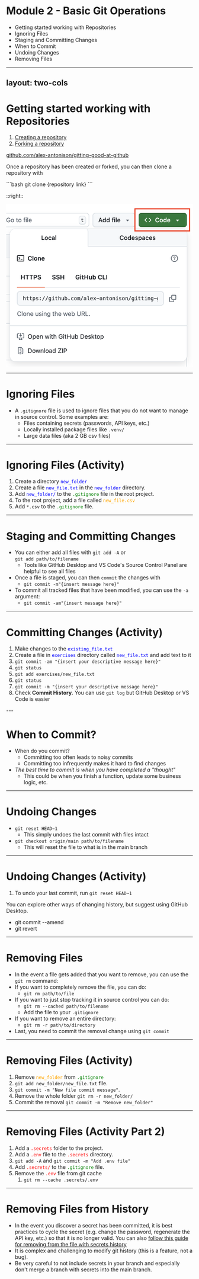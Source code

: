 # **Module 2 - Basic Git Operations**

* Getting started working with Repositories
* Ignoring Files
* Staging and Committing Changes
* When to Commit
* Undoing Changes
* Removing Files

---
layout: two-cols
---

# **Getting started working with Repositories**
<div class="text-2xl">

1. [Creating a repository](https://docs.github.com/en/repositories/creating-and-managing-repositories/quickstart-for-repositories)
2. [Forking a repository](https://docs.github.com/en/pull-requests/collaborating-with-pull-requests/working-with-forks/fork-a-repo#forking-a-repository)

[github.com/alex-antonison/gitting-good-at-github](https://github.com/alex-antonison/gitting-good-at-github)

Once a repository has been created or forked, you can then clone a repository with
</div>
```bash
git clone {repository link}
```

::right::

<img src="./images/get-repository-link.png" />

---

# **Ignoring Files**

* A `.gitignore` file is used to ignore files that you do not want to manage in source control. Some examples are:
  * Files containing secrets (passwords, API keys, etc.)
  * Locally installed package files like `.venv/`
  * Large data files (aka 2 GB csv files)

---

# **Ignoring Files (Activity)**

1. Create a directory <span style="color: blue;">`new_folder`</span>
2. Create a file <span style="color: blue;">`new_file.txt`</span> in the <span style="color: blue;">`new_folder`</span> directory.
3. Add <span style="color: blue;">`new_folder/`</span> to the <span style="color: green;">`.gitignore`</span> file in the root project.
4. To the root project, add a file called <span style="color: orange;">`new_file.csv`</span>
5. Add `*.csv` to the <span style="color: green;">`.gitignore`</span> file.

---

# **Staging and Committing Changes**
<div class="text-2xl">

* You can either add all files with `git add -A` or\
   `git add path/to/filename`
  * Tools like GitHub Desktop and VS Code's Source Control Panel are helpful to see all files
* Once a file is staged, you can then `commit` the changes with
  * `git commit -m"{insert message here}"`
* To commit all tracked files that have been modified, you can use the `-a` argument:
  * `git commit -am"{insert message here}"`
</div>

---

# **Committing Changes (Activity)**
<div class="text-2xl">

1. Make changes to the <span style="color: blue;">`existing_file.txt`</span>
2. Create a file in <span style="color: blue;">`exercises`</span> directory called <span style="color: blue;">`new_file.txt`</span> and add text to it
3. `git commit -am "{insert your descriptive message here}"`
4. `git status`
5. `git add exercises/new_file.txt`
6. `git status`
7. `git commit -m "{insert your descriptive message here}"`
8. Check **Commit History.** You can use `git log` but GitHub Desktop or VS Code is easier
</div>
---

# **When to Commit?**

* When do you commit?
  * Committing too often leads to noisy commits
  * Committing too infrequently makes it hard to find changes
* _The best time to commit is when you have completed a "thought"_
  * This could be when you finish a function, update some business logic, etc.

---

# **Undoing Changes**
<div class="text-2xl">

* `git reset HEAD~1`
  * This simply undoes the last commit with files intact
* `git checkout origin/main path/to/filename`
  * This will reset the file to what is in the main branch
</div>

---

# **Undoing Changes (Activity)**

1. To undo your last commit, run `git reset HEAD~1`

<div class="text-3xl">
You can explore other ways of changing history, but suggest using GitHub Desktop.

* git commit --amend
* git revert
</div>

---

# **Removing Files**
<div class="text-2xl">

* In the event a file gets added that you want to remove, you can use the\
`git rm` command:
* If you want to completely remove the file, you can do:
  * `git rm path/to/file`
* If you want to just stop tracking it in source control you can do:
  * `git rm --cached path/to/filename`
  * Add the file to your `.gitignore`
* If you want to remove an entire directory:
  * `git rm -r path/to/directory`
* Last, you need to commit the removal change using `git commit`
</div>

---

# **Removing Files (Activity)**

1. Remove <span style="color: orange;">`new_folder`</span> from <span style="color: green;">`.gitignore`</span>
2. `git add new_folder/new_file.txt` file.
3. `git commit -m "New file commit message"`.
4. Remove the whole folder `git rm -r new_folder/`
5. Commit the removal `git commit -m "Remove new_folder"`

---

# **Removing Files (Activity Part 2)**


1. Add a <span style="color: red;">`.secrets`</span> folder to the project.
2. Add a <span style="color: red;">`.env`</span> file to the <span style="color: red;">`.secrets`</span> directory.
3. `git add -A` and `git commit -m "Add .env file"`
4. Add <span style="color: red;">`.secrets/`</span> to the <span style="color: green;">`.gitignore`</span> file.
5. Remove the <span style="color: red;">`.env`</span> file from git cache
   1. `git rm --cache .secrets/.env`

---

# **Removing Files from History**
<div class="text-2xl">

* In the event you discover a secret has been committed, it is best practices to cycle the secret (e.g. change the password, regenerate the API key, etc.) so that it is no longer valid. You can also [follow this guide for removing from the file with secrets history](https://docs.github.com/en/authentication/keeping-your-account-and-data-secure/removing-sensitive-data-from-a-repository)
* It is complex and challenging to modify git history (this is a feature, not a bug).
* Be very careful to not include secrets in your branch and especially don't merge a branch with secrets into the main branch.

</div>

